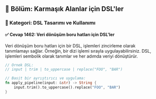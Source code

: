 ## 📘 Bölüm: Karmaşık Alanlar için DSL'ler
### 🔹 Kategori: DSL Tasarımı ve Kullanımı
#### ✅ Cevap 1462: Veri dönüşüm boru hatları için DSL'ler

Veri dönüşüm boru hatları için bir DSL, işlemleri zincirleme olarak tanımlamayı sağlar. Örneğin, bir dizi işlemi sırayla uygulayabilirsiniz. DSL, işlemleri sembolik olarak tanımlar ve her adımda veriyi dönüştürür.

```rust
// Örnek DSL:
// input | trim | to_uppercase | replace("FOO", "BAR")

// Basit bir ayrıştırıcı ve uygulama:
fn apply_pipeline(input: &str) -> String {
    input.trim().to_uppercase().replace("FOO", "BAR")
}
```
